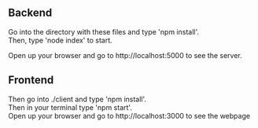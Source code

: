 ## Backend

Go into the directory with these files and type 'npm install'.\
Then, type 'node index' to start.

Open up your browser and go to http://localhost:5000 to see the server.

## Frontend

Then go into ./client and type 'npm install'.\
Then in your terminal type 'npm start'.\
Open up your browser and go to http://localhost:3000 to see the webpage

